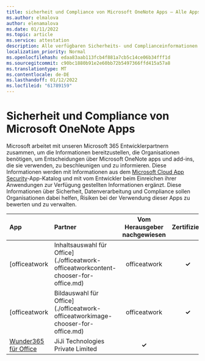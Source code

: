 ```yaml
---
title: sicherheit und Compliance von Microsoft OneNote Apps – Alle Apps
ms.author: elmalova
author: elenamalova
ms.date: 01/11/2022
ms.topic: article
ms.service: attestation
description: Alle verfügbaren Sicherheits- und Complianceinformationen für alle Microsoft OneNote Apps.
localization_priority: Normal
ms.openlocfilehash: edaa83aab113fcb4f881a7cb5c14ce06b34fff1d
ms.sourcegitcommit: c90bc1880b91e2e60bb72b5497366ffd415a57a8
ms.translationtype: MT
ms.contentlocale: de-DE
ms.lasthandoff: 01/12/2022
ms.locfileid: "61789159"
---
```

# <a name="microsoft-onenote-apps-security-and-compliance"></a>Sicherheit und Compliance von Microsoft OneNote Apps

Microsoft arbeitet mit unseren Microsoft 365 Entwicklerpartnern zusammen, um die Informationen bereitzustellen, die Organisationen benötigen, um Entscheidungen über Microsoft OneNote apps und add-ins, die sie verwenden, zu beschleunigen und zu informieren. Diese Informationen werden mit Informationen aus dem [Microsoft Cloud App Security](https://www.microsoft.com/en-us/enterprise-mobility-security/cloud-app-security)-App-Katalog und mit vom Entwickler beim Einreichen ihrer Anwendungen zur Verfügung gestellten Informationen ergänzt. Diese Informationen über Sicherheit, Datenverarbeitung und Compliance sollen Organisationen dabei helfen, Risiken bei der Verwendung dieser Apps zu bewerten und zu verwalten.

| **App** | **Partner** | **Vom Herausgeber nachgewiesen** | **Zertifiziert** |
|:--------|:------------|:----------------------:|:-------------:|
| [officeatwork | Inhaltsauswahl für Office](./officeatwork-officeatworkcontent-chooser-for-office.md) | officeatwork | **✓** |  |
| [officeatwork | Bildauswahl für Office](./officeatwork-officeatworkimage-chooser-for-office.md) | officeatwork | **✓** |  |
| [Wunder365 für Office](./jiji-technologies-private-limited-wunder365-for-office.md) | JiJi Technologies Private Limited | **✓** |  |
